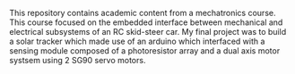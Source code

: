This repository contains academic content from a mechatronics course.
This course focused on the embedded interface between mechanical and electrical subsystems of an RC skid-steer car. 
My final project was to build a solar tracker which made use of an arduino which interfaced with a sensing module composed of a photoresistor array and a dual axis motor systsem using 2 SG90 servo motors. 
